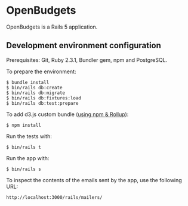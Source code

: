 # OpenBudgets

OpenBudgets is a Rails 5 application.

## Development environment configuration

Prerequisites: Git, Ruby 2.3.1, Bundler gem, npm and PostgreSQL.

To prepare the environment:
```
$ bundle install
$ bin/rails db:create
$ bin/rails db:migrate
$ bin/rails db:fixtures:load
$ bin/rails db:test:prepare
```

To add d3.js custom bundle ([using npm & Rollup](https://bl.ocks.org/mbostock/bb09af4c39c79cffcde4)):
```
$ npm install
```

Run the tests with:
```
$ bin/rails t
````

Run the app with:
```
$ bin/rails s
```

To inspect the contents of the emails sent by the app, use the following URL:
```
http://localhost:3000/rails/mailers/
```
